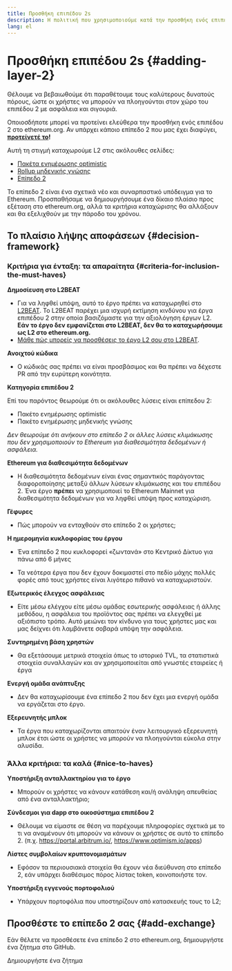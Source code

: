 ```yaml
---
title: Προσθήκη επιπέδου 2s
description: Η πολιτική που χρησιμοποιούμε κατά την προσθήκη ενός επιπέδου 2 στο ethereum.org
lang: el
---
```


# Προσθήκη επιπέδου 2s {#adding-layer-2}

Θέλουμε να βεβαιωθούμε ότι παραθέτουμε τους καλύτερους δυνατούς πόρους, ώστε οι χρήστες να μπορούν να πλοηγούνται στον χώρο του επιπέδου 2 με ασφάλεια και σιγουριά.

Οποιοσδήποτε μπορεί να προτείνει ελεύθερα την προσθήκη ενός επιπέδου 2 στο ethereum.org. Αν υπάρχει κάποιο επίπεδο 2 που μας έχει διαφύγει, **[προτείνετέ το](https://github.com/ethereum/ethereum-org-website/issues/new?assignees=&labels=feature+%3Asparkles%3A%2Ccontent+%3Afountain_pen%3A&template=suggest_layer2.yaml)!**

Αυτή τη στιγμή καταχωρούμε L2 στις ακόλουθες σελίδες:

- [Πακέτα ενημέρωσης optimistic](/developers/docs/scaling/optimistic-rollups/)
- [Rollup μηδενικής γνώσης](/developers/docs/scaling/zk-rollups/)
- [Επίπεδο 2](/layer-2/)

Το επίπεδο 2 είναι ένα σχετικά νέο και συναρπαστικό υπόδειγμα για το Ethereum. Προσπαθήσαμε να δημιουργήσουμε ένα δίκαιο πλαίσιο προς εξέταση στο ethereum.org, αλλά τα κριτήρια καταχώρισης θα αλλάξουν και θα εξελιχθούν με την πάροδο του χρόνου.

## Το πλαίσιο λήψης αποφάσεων {#decision-framework}

### Κριτήρια για ένταξη: τα απαραίτητα {#criteria-for-inclusion-the-must-haves}

**Δημοσίευση στο L2BEAT**

- Για να ληφθεί υπόψη, αυτό το έργο πρέπει να καταχωρηθεί στο [L2BEAT](https://l2beat.com). Το L2BEAT παρέχει μια ισχυρή εκτίμηση κινδύνου για έργα επιπέδου 2 στην οποία βασιζόμαστε για την αξιολόγηση έργων L2. **Εάν το έργο δεν εμφανίζεται στο L2BEAT, δεν θα το καταχωρήσουμε ως L2 στο ethereum.org.**
- [Μάθε πώς μπορείς να προσθέσεις το έργο L2 σου στο L2BEAT](https://github.com/l2beat/l2beat/blob/master/CONTRIBUTING.md).

**Ανοιχτού κώδικα**

- Ο κώδικάς σας πρέπει να είναι προσβάσιμος και θα πρέπει να δέχεστε PR από την ευρύτερη κοινότητα.

**Κατηγορία επιπέδου 2**

Επί του παρόντος θεωρούμε ότι οι ακόλουθες λύσεις είναι επίπεδου 2:

- Πακέτο ενημέρωσης optimistic
- Πακέτο ενημέρωσης μηδενικής γνώσης

_Δεν θεωρούμε ότι ανήκουν στο επίπεδο 2 οι άλλες λύσεις κλιμάκωσης που δεν χρησιμοποιούν το Ethereum για διαθεσιμότητα δεδομένων ή ασφάλεια._

**Ethereum για διαθεσιμότητα δεδομένων**

- Η διαθεσιμότητα δεδομένων είναι ένας σημαντικός παράγοντας διαφοροποίησης μεταξύ άλλων λύσεων κλιμάκωσης και του επιπέδου 2. Ένα έργο **πρέπει** να χρησιμοποιεί το Ethereum Mainnet για διαθεσιμότητα δεδομένων για να ληφθεί υπόψη προς καταχώριση.

**Γέφυρες**

- Πώς μπορούν να ενταχθούν στο επίπεδο 2 οι χρήστες;

**Η ημερομηνία κυκλοφορίας του έργου**

- Ένα επίπεδο 2 που κυκλοφορεί «ζωντανά» στο Κεντρικό Δίκτυο για πάνω από 6 μήνες

- Τα νεότερα έργα που δεν έχουν δοκιμαστεί στο πεδίο μάχης πολλές φορές από τους χρήστες είναι λιγότερο πιθανό να καταχωριστούν.

**Εξωτερικός έλεγχος ασφάλειας**

- Είτε μέσω ελέγχου είτε μέσω ομάδας εσωτερικής ασφάλειας ή άλλης μεθόδου, η ασφάλεια του προϊόντος σας πρέπει να ελεγχθεί με αξιόπιστο τρόπο. Αυτό μειώνει τον κίνδυνο για τους χρήστες μας και μας δείχνει ότι λαμβάνετε σοβαρά υπόψη την ασφάλεια.

**Συντηρημένη βάση χρηστών**

- Θα εξετάσουμε μετρικά στοιχεία όπως το ιστορικό TVL, τα στατιστικά στοιχεία συναλλαγών και αν χρησιμοποιείται από γνωστές εταιρείες ή έργα

**Ενεργή ομάδα ανάπτυξης**

- Δεν θα καταχωρίσουμε ένα επίπεδο 2 που δεν έχει μια ενεργή ομάδα να εργάζεται στο έργο.

**Εξερευνητής μπλοκ**

- Τα έργα που καταχωρίζονται απαιτούν έναν λειτουργικό εξερευνητή μπλοκ έτσι ώστε οι χρήστες να μπορούν να πλοηγούνται εύκολα στην αλυσίδα.

### Άλλα κριτήρια: τα καλά {#nice-to-haves}

**Υποστήριξη ανταλλακτηρίου για το έργο**

- Μπορούν οι χρήστες να κάνουν κατάθεση και/ή ανάληψη απευθείας από ένα ανταλλακτήριο;

**Σύνδεσμοι για dapp στο οικοσύστημα επιπέδου 2**

- Θέλουμε να είμαστε σε θέση να παρέχουμε πληροφορίες σχετικά με το τι να αναμένουν ότι μπορούν να κάνουν οι χρήστες σε αυτό το επίπεδο 2. (π.χ. https://portal.arbitrum.io/, https://www.optimism.io/apps)

**Λίστες συμβολαίων κρυπτονομισμάτων**

- Εφόσον τα περιουσιακά στοιχεία θα έχουν νέα διεύθυνση στο επίπεδο 2, εάν υπάρχει διαθέσιμος πόρος λίστας token, κοινοποιήστε τον.

**Υποστήριξη εγγενούς πορτοφολιού**

- Υπάρχουν πορτοφόλια που υποστηρίζουν από κατασκευής τους το L2;

## Προσθέστε το επίπεδο 2 σας {#add-exchange}

Εάν θέλετε να προσθέσετε ένα επίπεδο 2 στο ethereum.org, δημιουργήστε ένα ζήτημα στο GitHub.

<ButtonLink to="https://github.com/ethereum/ethereum-org-website/issues/new?assignees=&labels=feature+%3Asparkles%3A%2Ccontent+%3Afountain_pen%3A&template=suggest_layer2.yaml">
  Δημιουργήστε ένα ζήτημα
</ButtonLink>
